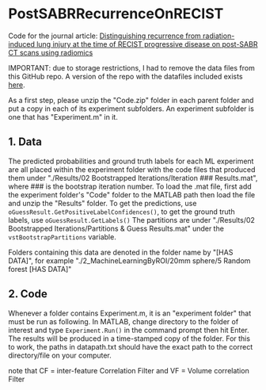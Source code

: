 # PostSABRRecurrenceOnRECIST

Code for the journal article: [Distinguishing recurrence from radiation-induced lung injury at the time of RECIST progressive disease on post-SABR CT scans using radiomics](https://doi.org/10.1038/s41598-024-52828-4)

IMPORTANT: due to storage restrictions, I had to remove the data files from this GitHub repo. A version of the repo with the datafiles included exists [here](https://drive.google.com/drive/folders/1cqfFbTZ0S3XFT8Jf0feoZCn44ahPheZk?usp=sharing).

As a first step, please unzip the "Code.zip" folder in each parent folder and put a copy in each of its experiment subfolders.
An experiment subfolder is one that has "Experiment.m" in it.

## 1. Data
The predicted probabilities and ground truth labels for each ML experiment are all placed within the experiment folder with the code files that produced them under "./Results/02 Bootstrapped Iterations/Iteration ### Results.mat", where ### is the bootstrap iteration number. 
To load the .mat file, first add the experiment folder's "Code" folder to the MATLAB path then load the file and unzip the "Results" folder.
To get the predictions, use ```oGuessResult.GetPositiveLabelConfidences()```, to get the ground truth labels, use ```oGuessResult.GetLabels()```
The partitions are under "./Results/02 Bootstrapped Iterations/Partitions & Guess Results.mat" under the ```vstBootstrapPartitions``` variable.

Folders containing this data are denoted in the folder name by "[HAS DATA]", for example "./2_MachineLearningByROI/20mm sphere/5 Random forest [HAS DATA]"

## 2. Code
Whenever a folder contains Experiment.m, it is an "experiment folder" that must be run as following. In MATLAB, change directory to the folder of interest and type ```Experiment.Run()``` in the command prompt then hit Enter. The results will be produced in a time-stamped copy of the folder.
For this to work, the paths in datapath.txt should have the exact path to the correct directory/file on your computer.


note that CF = inter-feature Correlation Filter and VF = Volume correlation Filter
